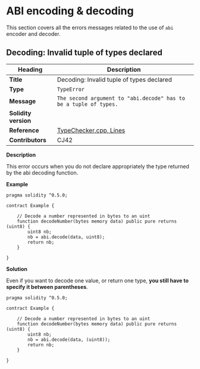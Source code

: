 # ABI encoding & decoding

This section covers all the errors messages related to the use of `abi` encoder and decoder.

## Decoding: Invalid tuple of types declared

|Heading|Description|
|-|-|
|**Title**|Decoding: Invalid tuple of types declared|
|**Type**|`TypeError`|
|**Message**|```The second argument to "abi.decode" has to be a tuple of types.```|
|**Solidity version**||
|**Reference**|[TypeChecker.cpp, Lines]()|
|**Contributors**|CJ42|


**Description**

This error occurs when you do not declare appropriately the type returned by the abi decoding function.

**Example**

```solidity
pragma solidity ^0.5.0;

contract Example {

    // Decode a number represented in bytes to an uint
    function decodeNumber(bytes memory data) public pure returns (uint8) {
        uint8 nb;
        nb = abi.decode(data, uint8);
        return nb;
    }

}
```

**Solution**

Even if you want to decode one value, or return one type, **you still have to specify it between parentheses**.

```solidity
pragma solidity ^0.5.0;

contract Example {

    // Decode a number represented in bytes to an uint
    function decodeNumber(bytes memory data) public pure returns (uint8) {
        uint8 nb;
        nb = abi.decode(data, (uint8));
        return nb;
    }

}
```